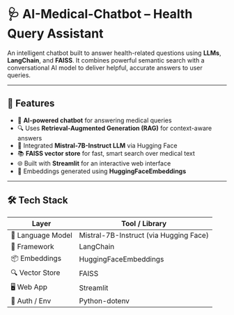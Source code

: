# 🩺 AI-Medical-Chatbot – Health Query Assistant

An intelligent chatbot built to answer health-related questions using **LLMs**, **LangChain**, and **FAISS**. It combines powerful semantic search with a conversational AI model to deliver helpful, accurate answers to user queries.

---

## 🚀 Features

- 🤖 **AI-powered chatbot** for answering medical queries
- 🔍 Uses **Retrieval-Augmented Generation (RAG)** for context-aware answers
- 🧠 Integrated **Mistral-7B-Instruct LLM** via Hugging Face
- 📚 **FAISS vector store** for fast, smart search over medical text
- 🌐 Built with **Streamlit** for an interactive web interface
- 📎 Embeddings generated using **HuggingFaceEmbeddings**

---

## 🛠️ Tech Stack

| Layer | Tool / Library |
|-------|----------------|
| 💬 Language Model | Mistral-7B-Instruct (via Hugging Face) |
| 🔗 Framework | LangChain |
| 📦 Embeddings | HuggingFaceEmbeddings |
| 🔍 Vector Store | FAISS |
| 🖥️ Web App | Streamlit |
| 🔐 Auth / Env | Python-dotenv |



